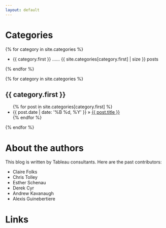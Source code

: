 ```yaml
---
layout: default
---
```


# Categories

{% for category in site.categories %}

- {{ category.first }} ...... {{ site.categories[category.first] | size }} posts

{% endfor %}

{% for category in site.categories %}
<div class="unit half">
  <h2 id="{{ tag[0] }}-ref">{{ category.first }}</h2>
  <ul class="posts">
  {% for post in site.categories[category.first] %}
      <li><span>{{ post.date | date: '%B %d, %Y' }}</span> &raquo; <a href="{{site.baseurl}}{{ post.url }}">{{ post.title }}</a></li>
  {% endfor %}
  </ul>
</div>
{% endfor %}

# About the authors

This blog is written by Tableau consultants. Here are the past contributors:

- Claire Folks
- Chris Tolley
- Esther Schenau
- Derek Cyr
- Andrew Kavanaugh
- Alexis Guinebertiere

# Links
